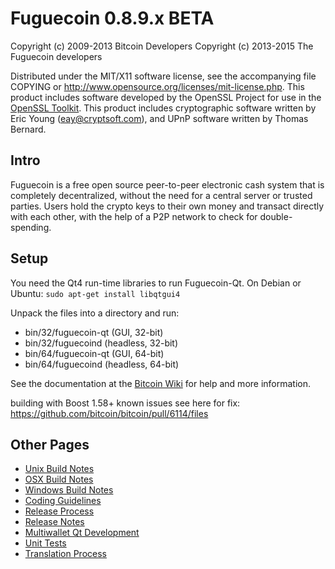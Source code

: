 Fuguecoin 0.8.9.x BETA
====================

Copyright (c) 2009-2013 Bitcoin Developers
Copyright (c) 2013-2015 The Fuguecoin developers

Distributed under the MIT/X11 software license, see the accompanying
file COPYING or http://www.opensource.org/licenses/mit-license.php.
This product includes software developed by the OpenSSL Project for use in the [OpenSSL Toolkit](http://www.openssl.org/). This product includes
cryptographic software written by Eric Young ([eay@cryptsoft.com](mailto:eay@cryptsoft.com)), and UPnP software written by Thomas Bernard.


Intro
---------------------
Fuguecoin is a free open source peer-to-peer electronic cash system that is
completely decentralized, without the need for a central server or trusted
parties.  Users hold the crypto keys to their own money and transact directly
with each other, with the help of a P2P network to check for double-spending.


Setup
---------------------
You need the Qt4 run-time libraries to run Fuguecoin-Qt. On Debian or Ubuntu:
	`sudo apt-get install libqtgui4`

Unpack the files into a directory and run:

- bin/32/fuguecoin-qt (GUI, 32-bit)
- bin/32/fuguecoind (headless, 32-bit)
- bin/64/fuguecoin-qt (GUI, 64-bit)
- bin/64/fuguecoind (headless, 64-bit)

See the documentation at the [Bitcoin Wiki](https://en.bitcoin.it/wiki/Main_Page)
for help and more information.

building with Boost 1.58+ known issues see here for fix: https://github.com/bitcoin/bitcoin/pull/6114/files


Other Pages
---------------------
- [Unix Build Notes](build-unix.md)
- [OSX Build Notes](build-osx.md)
- [Windows Build Notes](build-msw.md)
- [Coding Guidelines](coding.md)
- [Release Process](release-process.md)
- [Release Notes](release-notes.md)
- [Multiwallet Qt Development](multiwallet-qt.md)
- [Unit Tests](unit-tests.md)
- [Translation Process](translation_process.md)
